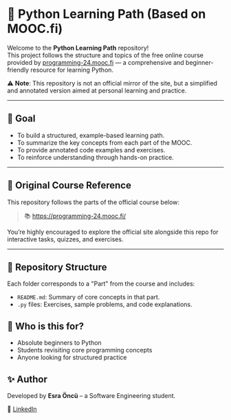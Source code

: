 # 🐍 Python Learning Path (Based on MOOC.fi)

Welcome to the **Python Learning Path** repository!  
This project follows the structure and topics of the free online course provided by [programming-24.mooc.fi](https://programming-24.mooc.fi/) — a comprehensive and beginner-friendly resource for learning Python.

⚠️ **Note**: This repository is not an official mirror of the site, but a simplified and annotated version aimed at personal learning and practice.

---

## 📌 Goal

- To build a structured, example-based learning path.
- To summarize the key concepts from each part of the MOOC.
- To provide annotated code examples and exercises.
- To reinforce understanding through hands-on practice.

---

## 🔗 Original Course Reference

This repository follows the parts of the official course below:

> 📚 https://programming-24.mooc.fi/

You’re highly encouraged to explore the official site alongside this repo for interactive tasks, quizzes, and exercises.

---

## 📁 Repository Structure

Each folder corresponds to a "Part" from the course and includes:

- `README.md`: Summary of core concepts in that part.
- `.py` files: Exercises, sample problems, and code explanations.

## 🙋 Who is this for?

- Absolute beginners to Python
- Students revisiting core programming concepts
- Anyone looking for structured practice
## ✨ Author

Developed by **Esra Öncü** – a Software Engineering student.

🔗 [LinkedIn](http://linkedin.com/in/esraöncü)
